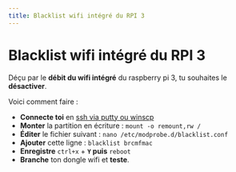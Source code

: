 ```yaml
---
title: Blacklist wifi intégré du RPI 3
---
```


# Blacklist wifi intégré du RPI 3

Déçu par le **débit du wifi intégré** du raspberry pi 3, tu souhaites le **désactiver**.

Voici comment faire :

* **Connecte toi** en [ssh via putty ou winscp](/v/francais/tutoriels/systeme/acces/acces-reseau-via-winscp) ​
* **Monter** la partition en écriture :  `mount -o remount,rw /`  
* **Éditer** le fichier suivant : `nano /etc/modprobe.d/blacklist.conf`   
* **Ajouter** cette ligne : `blacklist brcmfmac`  
* **Enregistre** `ctrl+x` + **`Y` puis** `reboot`  
* **Branche** ton dongle wifi et **teste**.

